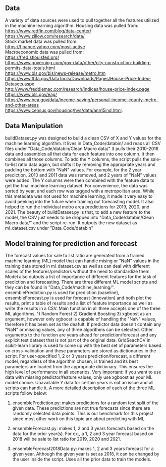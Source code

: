 ## Data
A variety of data sources were used to pull together all the features utilized in the machine learning algorithm. 
Housing data was pulled from:  
	https://www.redfin.com/blog/data-center/  
	https://www.zillow.com/research/data/  
Stock market data was pulled from:  
	https://finance.yahoo.com/most-active  
Macroeconomic data was pulled from:  
	https://fred.stlouisfed.org/  
	https://www.governing.com/gov-data/other/city-construction-building-permits-data-totals.html  
	https://www.bls.gov/bls/news-release/metro.htm  
	https://www.fhfa.gov/DataTools/Downloads/Pages/House-Price-Index-Datasets.aspx  
	http://www.freddiemac.com/research/indices/house-price-index.page  
	https://www.bls.gov/eag/  
	https://www.bea.gov/data/income-saving/personal-income-county-metro-and-other-areas  
	https://www.census.gov/housing/hvs/data/ann15ind.html.  

## Data Manipulation
buildDataset.py was designed to build a clean CSV of X and Y values for the machine learning algorithm.
It lives in Data_Code/databin/ and reads all CSV files under "Data_Code/databin/Clean Macro data/"
It pulls their 2010-2018 data and assembles all that data for each feature into one column.
It then combines all those columns.
To add the Y columns, the script pulls the sale-to-list ratio data again, but shifts it by removing the appropriate years and padding the bottom with "NaN" values.
For example, for the 2 year prediction, 2010 and 2011 data was removed, and 2 years of "NaN" values were added.
The Y columns were then combined with the feature data to get the final machine learning dataset.
For convenience, the data was sorted by year, and each row was tagged with a metropolitan area.
While this metadata was not used for machine learning, it made it very easy to avoid peeking into the future when training out forecasting model.
It also helped to run the individual metro area predictions for 2019, 2020, and 2021.
The beauty of buildDataset.py is that, to add a new feature to the model, the CSV just needs to be dropped into "Data_Code/databin/Clean Macro data/" and the script re-run.
It outputs the new dataset as ml_dataset.csv under "Data_Code/databin"

## Model training for prediction and forecast
The forecast values for sale to list ratio are generated from a trained machine learning (ML) model that can handle mising or "NaN" values in the training data stored in ml_dataset.csv as well as can deal with different scales of the features/predictors without the need to standardize them. Model also outputs a list of importance of different features for the task of prediction and forecasting.
There are three different ML model scripts and they can be found in "Data_Code/machine_learning/". ensemblePrediction.py is used for prediction (baseline), ensembleForecast.py is used for forecast (innovation) and both plot the results, print a table of results and a list of feature importance as well as write the results in a CSV. Main function in all three accepts one of the three ML algorithms, 1) Random Forest 2) Gradient Boosting 3) xgboost as an argument, however only xgboost is capable of handling the "NaN" values, therefore it has been set as the deafult. If predictor data doesn't contain any "NaN" or missing values, any of three algorithms can be selected. Other arguments to the function are years ahead for prediction/forecast and any explicit test dataset that is not part of the original data.
GridSeachCV in scikit-learn library is used to come up with the best set of parameters based on cross-validation and these parameters are stored as dictionaries in the script. For user-specified 1, 2 or 3 years prediction/forecast, a different model, regardless of the algorithm chosen, is trained and its best parameters are loaded from the appropriate dictionary. This ensures the high level of performance in all scenarios.
Very important: if you want to use data with missing predictor/feature values, only use xgboost as your ML model choice. Unavailable Y data for certain years is not an issue and all scripts can handle it.
A more detailed description of each of the three ML scripts follow below:

1. ensemblePrediction.py: makes predictions for a random test split of the given data. These predictions are not true forecasts since there are randomly selected data points. This is our benchmark for this project since most other work on this topic are about predicting with ML.

2. ensembleForecast.py: makes 1, 2 and 3 years forecasts based on the data for the prior year(s). For ex., a 1, 2 and 3 year forecast based on 2018 will be sale to list ratio for 2019, 2020 and 2021.

3. ensembleForecast2018Data.py: makes 1, 2 and 3 years forecast for a given year. Although the given year is set as 2018, it can be changed by the user inside the script. Uses all the prior data to train the models.
